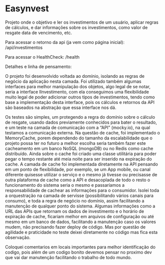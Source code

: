 # Easynvest
Projeto onde o objetivo e ler os investimentos de um usuário, aplicar regras de cálculos, e dar informações sobre os investimentos, como valor de resgate data de vencimento, etc.

Para acessar o retorno da api (ja vem como página inicial):  /api/investimentos

Para acessar o HealthCheck: /health

Detalhes e linha de pensamento:


O projeto foi desenvolvido voltada ao domínio, isolando as regras de negócio da aplicação nesta camada.
Foi utilizado também algumas interfaces para melhor manipulação dos objetos, algo legal de se notar, seria a interface IInvestimento, com ela conseguimos uma flexibilidade muito legal de poder adicionar outros tipos de investimentos, tendo como base a implementação desta interface, pois os cálculos e retornos da API são baseados na abstração que essa interface nos dá.

Os testes são simples, um protegendo a regra do domínio sobre o cálculo de resgate, usando dados previamente conhecidos para bater o resultado, e um teste na camada de comunicação com a “API” (mocky.io), na qual testamos a comunicação externa.
Na questão de cache, foi implementado o MemoryCache, porem dependendo do tamanho da escalabilidade que o projeto possa ter no futuro a melhor escolha seria também fazer este cacheamento em um banco NoSQL (mongoDB) ou no Redis como cache distribuído.
Ainda sobre o cache foi criado uma classe utilitária para poder pegar o tempo restante até meia noite para ser inserido na expiração do cache.
A camada de cache foi implementada diretamente na API pensando em um ponto de flexibilidade, por exemplo, se um App mobile, ou canal diferente quisesse utilizar o serviço e o mesmo já tivesse ou precisasse de outra plataforma de cache como a API e desacoplada de todo o resto o funcionamento do sistema seria o mesmo e passaríamos a responsabilidade de cachear as informações para o consumidor.
Isolei toda a orquestração na camada de servisse (possibilitando vários canais para consumo), e toda a regra de negócio no domínio, assim facilitando a manutenção de qualquer ponto do sistema.
Algumas informações como a URL das APIs que retornam os dados de investimento e o horário de expiração de cache, ficariam melhor em arquivos de configuração ou até mesmo em um banco de dados, facilitando a manutenção caso os valores mudem, não precisando fazer deploy de código. Mas por questão de agilidade e praticidade no teste deixei diretamente no código mas fica esta observação.

Coloquei comentarios em locais importantes para melhor identificação do codigo, pois além de um codigo bonito devemos pensar no proximo dev que vai dar manutenção facilitando o trabalho de todo mundo.







